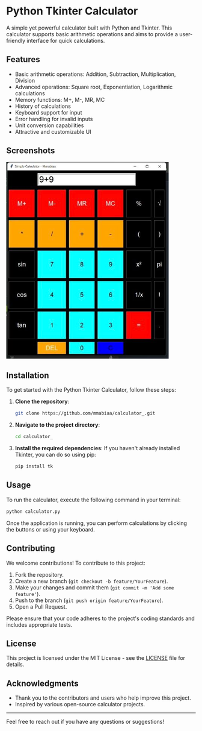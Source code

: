 # Python Tkinter Calculator

A simple yet powerful calculator built with Python and Tkinter. This calculator supports basic arithmetic operations and aims to provide a user-friendly interface for quick calculations.

## Features

- Basic arithmetic operations: Addition, Subtraction, Multiplication, Division
- Advanced operations: Square root, Exponentiation, Logarithmic calculations
- Memory functions: M+, M-, MR, MC
- History of calculations
- Keyboard support for input
- Error handling for invalid inputs
- Unit conversion capabilities
- Attractive and customizable UI

## Screenshots

![Calculator Screenshot](https://github.com/Mmabiaa/Calculator_/blob/Update-Branch/assets/demo/demo.jpg)

## Installation

To get started with the Python Tkinter Calculator, follow these steps:

1. **Clone the repository**:
   ```bash
   git clone https://github.com/mmabiaa/calculator_.git

2. **Navigate to the project directory**:
   ```bash
   cd calculator_

3. **Install the required dependencies**:
If you haven't already installed Tkinter, you can do so using pip:
   ```bash
   pip install tk


## Usage

To run the calculator, execute the following command in your terminal:
  ```bash
  python calculator.py
  ```
Once the application is running, you can perform calculations by clicking the buttons or using your keyboard.

## Contributing

We welcome contributions! To contribute to this project:

1. Fork the repository.
2. Create a new branch (`git checkout -b feature/YourFeature`).
3. Make your changes and commit them (`git commit -m 'Add some feature'`).
4. Push to the branch (`git push origin feature/YourFeature`).
5. Open a Pull Request.

Please ensure that your code adheres to the project's coding standards and includes appropriate tests.

## License

This project is licensed under the MIT License - see the [LICENSE](LICENSE) file for details.

## Acknowledgments

- Thank you to the contributors and users who help improve this project.
- Inspired by various open-source calculator projects.

---

Feel free to reach out if you have any questions or suggestions!



